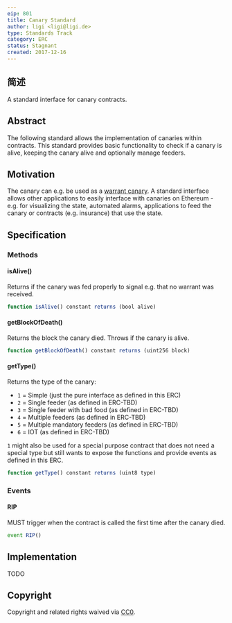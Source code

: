 ```yaml
---
eip: 801
title: Canary Standard
author: ligi <ligi@ligi.de>
type: Standards Track
category: ERC
status: Stagnant
created: 2017-12-16
---
```


## 简述

A standard interface for canary contracts.

## Abstract

The following standard allows the implementation of canaries within contracts. This standard provides basic functionality to check if a canary is alive, keeping the canary alive and optionally manage feeders.

## Motivation

The canary can e.g. be used as a [warrant canary](https://en.wikipedia.org/wiki/Warrant_canary). A standard interface allows other applications to easily interface with canaries on Ethereum - e.g. for visualizing the state, automated alarms, applications to feed the canary or contracts (e.g. insurance) that use the state.

## Specification

### Methods

#### isAlive()

Returns if the canary was fed properly to signal e.g. that no warrant was received.

``` js
function isAlive() constant returns (bool alive)
```

#### getBlockOfDeath()

Returns the block the canary died. Throws if the canary is alive.

``` js
function getBlockOfDeath() constant returns (uint256 block)
```

#### getType()

Returns the type of the canary:

* `1` = Simple (just the pure interface as defined in this ERC)
* `2` = Single feeder (as defined in ERC-TBD)
* `3` = Single feeder with bad food (as defined in ERC-TBD)
* `4` = Multiple feeders (as defined in ERC-TBD)
* `5` = Multiple mandatory feeders (as defined in ERC-TBD)
* `6` = IOT (as defined in ERC-TBD)

`1` might also be used for a special purpose contract that does not need a special type but still wants to expose the functions and provide events as defined in this ERC.

``` js
function getType() constant returns (uint8 type)
```

### Events

#### RIP

MUST trigger when the contract is called the first time after the canary died.

``` js
event RIP()
```

## Implementation

TODO

## Copyright
Copyright and related rights waived via [CC0](../LICENSE.md).
